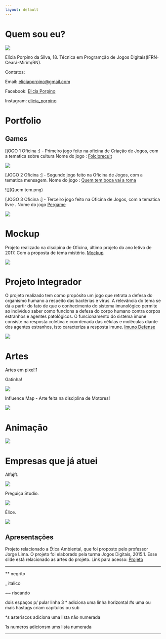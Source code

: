 ```yaml
---
layout: default
---
```

# Quem sou eu?
  ![](foto.jpg)
  
 Elícia Porpino da Silva, 18.
 Técnica em Programção de Jogos Digitais(IFRN-Ceará-Mirim/RN).
 
  Contatos:
  
  Email: eliciaporpino@gmail.com
   
   Facebook: [Elicia Porpino](https://www.facebook.com/)
   
   Instagram: [elicia_porpino](https://www.instagram.com/)
 
# Portfolio


## Games 

[jOGO 1 Oficina :] - Primeiro jogo feito na oficina de Criação de Jogos, com a tematica sobre cultura
Nome do jogo : [Folclorecult](https://eliciaa.github.io/Folclorecult/)

![](folclorecult.png)

[JOGO 2 Oficina :] - Segundo jogo feito na Oficina de Jogos, com a tematica mensagem. Nome do jogo : [Quem tem boca vai a roma](https://thaynaNmedeiros.github.io/QTBVAR2/)

![](Quem tem.png)

[JOGO 3 Oficina :] - Terceiro jogo feito na Oficina de Jogos, com a tematica livre . Nome do jogo
[Pergame](https://eliciaa.github.io/Pergame/)

![](Pergamee.png)

# Mockup
  Projeto realizado na discipina de Oficina, último projeto do ano letivo de 2017. Com a proposta de tema mistério. [Mockup](https://eliciaa.github.io/mockup/)

![](misterio.png)




# Projeto Integrador
  O projeto realizado tem como propósito um jogo que retrata a defesa do organismo humano a respeito das bactérias e vírus. A relevância do tema se dá a partir do fato de que o conhecimento do sistema imunológico permite ao indivíduo saber como funciona a defesa do corpo humano contra corpos estranhos e agentes patológicos. O funcionamento do sistema imune consiste na resposta coletiva e coordenada das células e moléculas diante dos agentes estranhos, isto caracteriza a resposta imune.
[Imuno Defense](https://eliciaa.github.io/imuno/)

![](imuno.png) 

# Artes

Artes em pixel!1

Gatinha!

![](gatinha.png) 

Influence Map - Arte feita na disciplina de Motores!

![](influence-map.jpg)


# Animação
   
![](1--desenho-completo(animação-andando)gii.gif)

# Empresas que já atuei

Alfajft.

![](alfajoft1.png)

Preguiça Studio.

![](PREGUIÇA.png)


Élice.

![](elice.png)

## Apresentações
 
 Projeto relacionado a Ética Ambiental, que foi proposto pelo professor Jorge Lima. O projeto foi elaborado pela turma Jogos Digitais, 2015.1. Esse slide está relacionado as artes do projeto. Link para acesso: [Projeto](projeto.pdf)
 

* * *





** negrito

_ italico

~~ riscando

  dois espaços p/ pular linha
 3 * adiciona uma linha horizontal
 #s uma ou mais hastags criam capítulos ou sub 
 
 *s asteriscos adiciona uma lista não numerada 
 
 1s numeros adicionsm ums lista numerada 
 
 
 * * *
